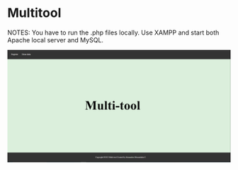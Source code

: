 # Multitool

NOTES:
You have to run the .php files locally. Use XAMPP and start both Apache local server and MySQL.

![Pictures of the webapplication](images/image_1.png)
